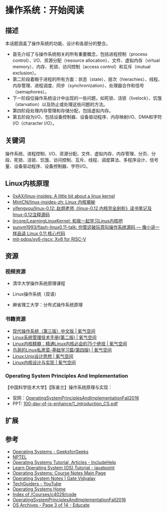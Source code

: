 # 操作系统：开始阅读

## 描述

本话题涵盖了操作系统的功能、设计和各部分的整合。

- 首先介绍了与操作系统相关的所有重要概念，包括进程控制（process control）、I/O、资源分配（resource allocation）、文件、虚拟内存（virtual memory）、内存、死锁、访问控制（access control）和互斥（mutual exclusion）。
- 第二阶段着眼于进程的所有方面：状态（state）、层次（hierachies）、线程、内存管理、进程调度、同步（synchronization）、处理器合作和信号（semaphores）。
- 下一阶段位操作系统设计中出现的一些问题，如死锁、活锁（livelock）、饥饿（starvation）以及防止或处理这些问题的方法。
- 第四阶段处理内存管理和存储分配，包括虚拟内存。
- 第五阶段为I/O，包括设备控制器、设备驱动程序、内存映射I/O、DMA和字符I/O（character I/O）。

## 关键词

操作系统、进程控制、I/O、资源分配、文件、虚拟内存、内存管理、分页、分段、死锁、活锁、饥饿、访问控制、互斥、线程、调度算法、多程序设计、信号量、设备驱动程序、设备控制器、字符I/O。

## Linux内核原理

- [0xAX/linux-insides: A little bit about a linux kernel](https://github.com/0xAX/linux-insides)
- [MintCN/linux-insides-zh: Linux 内核揭秘](https://github.com/MintCN/linux-insides-zh)
- [yifengyou/linux-0.12: 赵炯老师《linux-0.12 内核完全剖析》读书笔记及linux-0.12注释源码](https://github.com/yifengyou/linux-0.12)
- [ljrcore/LearningLinuxKernel: 和我一起学习Linux内核吧](https://github.com/ljrcore/LearningLinuxKernel)
- [sunym1993/flash-linux0.11-talk: 你管这破玩意叫操作系统源码 — 像小说一样品读 Linux 0.11 核心代码](https://github.com/sunym1993/flash-linux0.11-talk)
- [mit-pdos/xv6-riscv: Xv6 for RISC-V](https://github.com/mit-pdos/xv6-riscv)

## 资源

### 视频资源

- 清华大学操作系统原理课程

<Bilibili id="BV1uW411f72n"/>

- Linux操作系统（双语）

<Bilibili id="BV1bf4y147PZ"/>

- 麻省理工大学：分布式操作系统原理

<Bilibili id="av45207204"/>

### 书籍资源

- [现代操作系统（第三版）中文版 | 氧气空间](https://ox.jonsam.site/book/e7b697/)
- [Linux系统管理技术手册(第二版) | 氧气空间](https://ox.jonsam.site/book/0e2c74/)
- [Linux内核精髓：精通Linux内核必会的75个绝技 | 氧气空间](https://ox.jonsam.site/book/177a42/)
- [鸟哥的Linux私房菜-基础学习篇(第四版) | 氧气空间](https://ox.jonsam.site/book/410dc4/)
- [Linux:Unix设计思想 | 氧气空间](https://ox.jonsam.site/book/567c84/)
- [Linux内核设计与实现 | 氧气空间](https://ox.jonsam.site/book/a248d6/)

### Operating System Principles And Implementation

【中国科学技术大学】【陈香兰】操作系统原理与实现：

<Pdf src="/陈香兰-操作系统原理与实现/1_introduction_CS.pdf"/>

- 官网：[OperatingSystemPrinciplesAndImplementationFall2016](http://staff.ustc.edu.cn/~xlanchen/OperatingSystemConcepts2019Spring/OperatingSystem2019Spring.htm)
- PPT: [100-day-of-js-enhance/1\_introduction\_CS.pdf](https://github.com/jonsam-ng/100-day-of-js-enhance/blob/master/docs/public/%E9%99%88%E9%A6%99%E5%85%B0-%E6%93%8D%E4%BD%9C%E7%B3%BB%E7%BB%9F%E5%8E%9F%E7%90%86%E4%B8%8E%E5%AE%9E%E7%8E%B0/1_introduction_CS.pdf)

## 扩展

## 参考

- [Operating Systems - GeeksforGeeks](https://www.geeksforgeeks.org/operating-systems/?ref=lbp)
- [NPTEL](https://nptel.ac.in/courses/106108101)
- [Operating Systems Tutorial, Articles - IncludeHelp](https://www.includehelp.com/operating-systems/)
- [Learn Operating System (OS) Tutorial - javatpoint](https://www.javatpoint.com/os-tutorial)
- [Operating Systems: Course Notes Main Page](https://www.cs.uic.edu/~jbell/CourseNotes/OperatingSystems/)
- [Operating System Notes | Gate Vidyalay](https://www.gatevidyalay.com/operating-system/)
- [TechGuiders - YouTube](https://www.youtube.com/channel/UC3GFmxeJmhRfK0hyWLIqsPg)
- [Operating Systems Home](http://gauss.ececs.uc.edu/Courses/c4029/)
- [Index of /Courses/c4029/code](http://gauss.ececs.uc.edu/Courses/c4029/code/)
- [OperatingSystemPrinciplesAndImplementationFall2016](http://staff.ustc.edu.cn/~xlanchen/OperatingSystemConcepts2019Spring/OperatingSystem2019Spring.htm)
- [OS Archives - Page 3 of 14 - Educate](https://educatech.in/category/os/page/3/)
